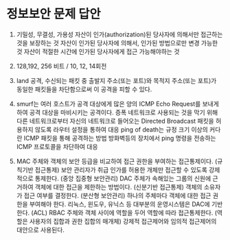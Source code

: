 # 정보보안 문제 답안

1. 기밀성, 무결성, 가용성
    자산이 인가(authorization)된 당사자에 의해서만 접근하는 것을 보장하는 것
    자산이 인가된 당사자에 의해서, 인가된 방법으로만 변경 가능한 것
    자산이 적절한 시간에 인가된 당사자에게 접근 가능해야하는 것
    
      
    
2. 128,192, 256 비트 / 10, 12, 14회전

      

3. land 공격, 수신되는 패킷 중 출발지 주소(또는 포트)와 목적지 주소(또는 포트)가 동일한 패킷들을 차단함으로써 이 공격을 피할 수 있다.

      

4. smurf는 여러 호스트가 공격 대상에게 많은 양의 ICMP Echo Request를 보내게 하여 공격 대상을 마비시키는 공격이다.
    증폭 네트워크로 사용되는 것을 막기 위해 다른 네트워크로부터 자신의 네트워크로 들어오는 Directed Broadcast 패킷을 허용하지 않도록 라우터 설정을 통하여 대응
    ping of death는 규정 크기 이상의 커다란 ICMP 패킷을 통해 공격하는 방법
    방화벽등의 장치에서 ping 명령을 전송하는 ICMP 프로토콜을 차단하여 대응

      

5. MAC
    주체와 객체의 보안 등급을 비교하여 접근 권한을 부여하는 접근통제이다. (규칙기반 접근통제)
    보안 관리자가 취급 인가를 허용한 개체만 접근할 수 있도록 강제적으로 통제한다. (중앙 집중형 보안관리)
    DAC
    주체가 속해있는 그룹의 신원에 근거하여 객체에 대한 접근을 제한하는 방법이다. (신분기반 접근통제)
    객체의 소유자가 접근 여부를 결정한다. (분산형 보안관리)
    하나의 주체마다 객체에 대한 접근 권한을 부여해야 한다.
    리눅스, 윈도우, 유닉스 등 대부분의 운영시스템은 DAC에 기반한다. (ACL)
    RBAC
    주체와 객체 사이에 역할을 두어 역할에 따라 접근통제한다. (역할은 사용자의 집합과 권한 집합의 매개체)
    강제적 접근제어와 임의적 접근제어의 대안으로 사용된다.  

